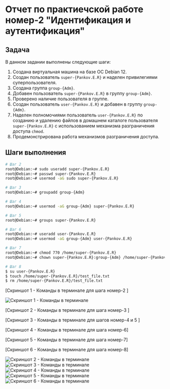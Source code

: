 # Отчет по практиечской работе номер-2 "Идентификация и аутентификация"

## Задача

В данном задании выполнены следующие шаги:

1. Создана виртуальная машина на базе ОС Debian 12.
2. Создан пользователь `super-{Pankov.E.R}` и наделен привилегиями суперпользователя.
3. Создана группа `group-{Adm}`.
4. Добавен пользователь `super-{Pankov.E.R}` в группу `group-{Adm}`.
5. Проверено наличие пользователя в группе.
6. Создан пользователь `user-{Pankov.E.R}` и добавен в группу `group-{Adm}`.
7. Наделен полномочиями пользователь `user-{Pankov.E.R}` по созданию и удалению файлов в домашнем каталоге пользователя `super-{Pankov.E.R}` с использованием механизма разграничения доступа `chmod`.
8. Продемонстрирована работа механизмов разграничения доступа.

## Шаги выполнения

```bash
# Шаг 2
root@Debian:~# sudo useradd super-{Pankov.E.R}
root@Debian:~# passwd super-{Pankov.E.R}
root@Debian:~# usermod -aG sudo super-{Pankov.E.R}

# Шаг 3
root@Debian:~# groupadd group-{Adm}

# Шаг 4
root@Debian:~# usermod -aG group-{Adm} super-{Pankov.E.R}

# Шаг 5
root@Debian:~# groups super-{Pankov.E.R}

# Шаг 6
root@Debian:~# useradd user-{Pankov.E.R}
root@Debian:~# usermod -aG group-{Adm} user-{Pankov.E.R}

# Шаг 7
root@Debian:~# chmod 770 /home/super-{Pankov.E.R}
root@Debian:~# chown super-{Pankov.E.R}:group-{Adm} /home/super-{Pankov.E.R}

# Шаг 8
$ su user-{Pankov.E.R}
$ touch /home/super-{Pankov.E.R}/test_file.txt
$ rm /home/super-{Pankov.E.R}/test_file.txt

```


[Скриншот 1 - Команды в терминале для шага номер-2 ]

![Скриншот 1 - Команды в терминале ](https://i.imgur.com/qo81Qcv.png)

[Скриншот 2 - Команды в терминале для шага номер-3 ]

[Скриншот 3 - Команды в терминале для шагов номер-4 и 5 ]

[Скриншот 4 - Команды в терминале для шага номер-6]

[Скриншот 5 - Команды в терминале для шага номер-7]

[Скриншот 6 - Команды в терминале для шага номер-8]


![Скриншот 2 - Команды в терминале ](https://i.imgur.com/JSaxrxt.png)
![Скриншот 3 - Команды в терминале ](https://i.imgur.com/McHHhLA.png)
![Скриншот 4 - Команды в терминале ](https://i.imgur.com/JSqseCt.png)
![Скриншот 5 - Команды в терминале ](https://i.imgur.com/4IfxE0c.png)
![Скриншот 6 - Команды в терминале ](https://i.imgur.com/eawYfDR.png)





